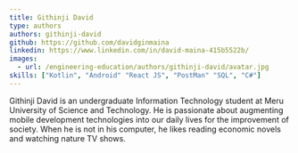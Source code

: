 ```yaml
---
title: Githinji David
type: authors
authors: githinji-david
github: https://github.com/davidginmaina
linkedin: https://www.linkedin.com/in/david-maina-415b5522b/
images:
  - url: /engineering-education/authors/githinji-david/avatar.jpg
skills: ["Kotlin", "Android" "React JS", "PostMan" "SQL", "C#"]
---
```

Githinji David is an undergraduate Information Technology student at Meru University of Science and Technology. He is passionate about augmenting mobile development technologies into our daily lives for the improvement of society. When he is not in his computer, he likes reading economic novels and watching nature TV shows.
